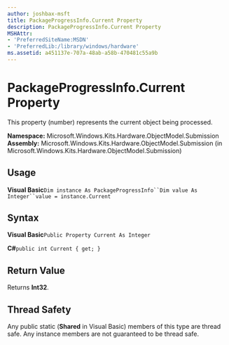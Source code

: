 ```yaml
---
author: joshbax-msft
title: PackageProgressInfo.Current Property
description: PackageProgressInfo.Current Property
MSHAttr:
- 'PreferredSiteName:MSDN'
- 'PreferredLib:/library/windows/hardware'
ms.assetid: a451137e-707a-48ab-a58b-470481c55a9b
---
```


# PackageProgressInfo.Current Property


This property (number) represents the current object being processed.

**Namespace:** Microsoft.Windows.Kits.Hardware.ObjectModel.Submission **Assembly:** Microsoft.Windows.Kits.Hardware.ObjectModel.Submission (in Microsoft.Windows.Kits.Hardware.ObjectModel.Submission)

## Usage


**Visual Basic**`Dim instance As PackageProgressInfo``Dim value As Integer``value = instance.Current`

## Syntax


**Visual Basic**`Public Property Current As Integer`

**C#**`public int Current { get; }`

## Return Value


Returns **Int32**.

## Thread Safety


Any public static (**Shared** in Visual Basic) members of this type are thread safe. Any instance members are not guaranteed to be thread safe.

 

 






